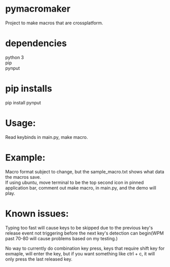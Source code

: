 # pymacromaker
Project to make macros that are crossplatform.

# dependencies
python 3  
pip  
pynput  

# pip installs

pip install pynput

# Usage:

Read keybinds in main.py, make macro.

# Example:
Macro format subject to change, but the sample_macro.txt shows what data the macros save.  
If using ubuntu, move terminal to be the top second icon in pinned application bar, comment out make macro, in main.py, and the demo will play.

# Known issues:

Typing too fast will cause keys to be skipped due to the previous key's release event not triggering before the next key's detection can begin(WPM past 70-80 will cause problems based on my testing.)

No way to currently do combination key press, keys that require shift key for exmaple, will enter the key, but if you want something like ctrl + c, it will only press the last released key. 
